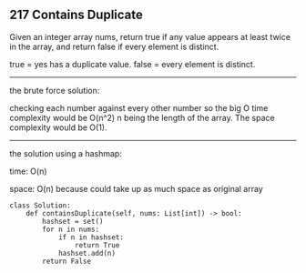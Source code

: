 ## 217 Contains Duplicate

Given an integer array nums, return true if any value appears at least twice in the array, and return false if every element is distinct. 

true = yes has a duplicate value.
false = every element is distinct.

---

the brute force solution:

checking each number against every other number so the 
big O time complexity would be O(n^2) n being the length of the array.
The space complexity would be O(1).

---

the solution using a hashmap:

time: O(n)

space: O(n)    because could take up as much space as original array


```
class Solution:
	def containsDuplicate(self, nums: List[int]) -> bool:
		hashset = set()
		for n in nums:
			if n in hashset:
				return True
			hashset.add(n)
		return False
```
